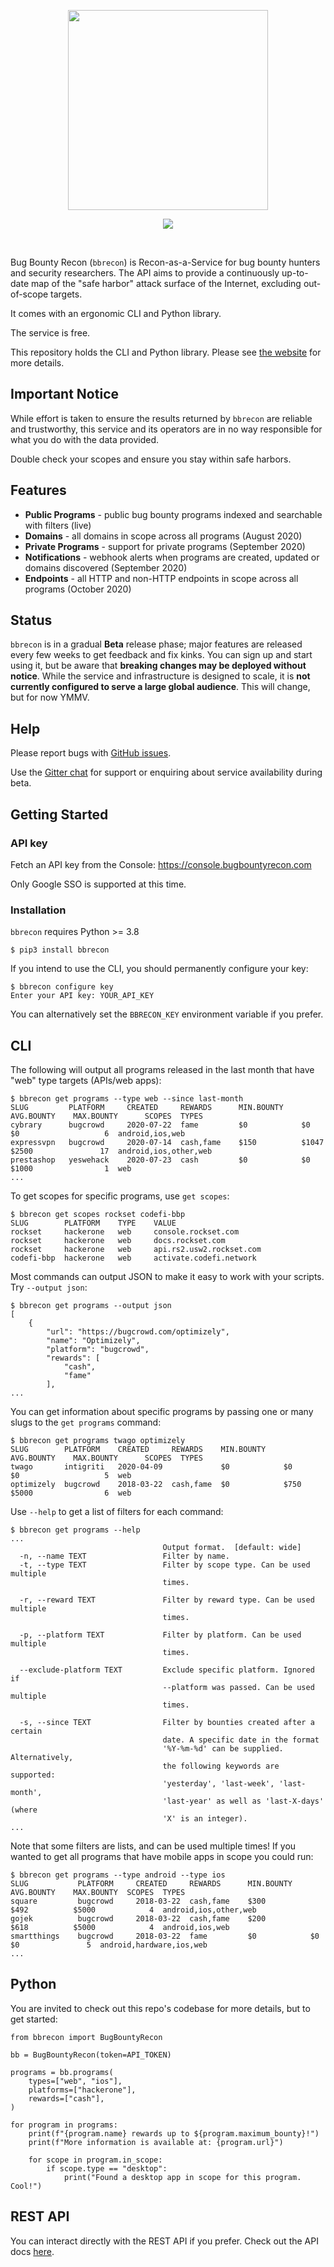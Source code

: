 <dl>
  <p align="center">
    <img width="320px" src="https://raw.githubusercontent.com/serain/bbrecon/master/docs/logo_cropped.png">
  </p>
  <p align="center">
    <a href="https://gitter.im/dref/Lobby/">
      <img src="http://badges.gitter.im/serain/bbrecon.svg">
    </a>
  </p>
  <br />
</dl>

Bug Bounty Recon (`bbrecon`) is Recon-as-a-Service for bug bounty hunters and security researchers. The API aims to provide a continuously up-to-date map of the "safe harbor" attack surface of the Internet, excluding out-of-scope targets.

It comes with an ergonomic CLI and Python library.

The service is free.

This repository holds the CLI and Python library. Please see [the website](https://bugbountyrecon.com/) for more details.

## Important Notice

While effort is taken to ensure the results returned by `bbrecon` are reliable and trustworthy, this service and its operators are in no way responsible for what you do with the data provided.

Double check your scopes and ensure you stay within safe harbors.

## Features

- **Public Programs** - public bug bounty programs indexed and searchable with filters (live)
- **Domains** - all domains in scope across all programs (August 2020)
- **Private Programs** - support for private programs (September 2020)
- **Notifications** - webhook alerts when programs are created, updated or domains discovered (September 2020)
- **Endpoints** - all HTTP and non-HTTP endpoints in scope across all programs (October 2020)

## Status

`bbrecon` is in a gradual **Beta** release phase; major features are released every few weeks to get feedback and fix kinks. You can sign up and start using it, but be aware that **breaking changes may be deployed without notice**. While the service and infrastructure is designed to scale, it is **not currently configured to serve a large global audience**. This will change, but for now YMMV.

## Help

Please report bugs with [GitHub issues](https://github.com/serain/bbrecon/issues).

Use the [Gitter chat](https://gitter.im/bbrecon/community) for support or enquiring about service availability during beta.

## Getting Started

### API key

Fetch an API key from the Console: https://console.bugbountyrecon.com

Only Google SSO is supported at this time.

### Installation

`bbrecon` requires Python >= 3.8

```
$ pip3 install bbrecon
```

If you intend to use the CLI, you should permanently configure your key:

```
$ bbrecon configure key
Enter your API key: YOUR_API_KEY
```

You can alternatively set the `BBRECON_KEY` environment variable if you prefer.

## CLI

The following will output all programs released in the last month that have "web" type targets (APIs/web apps):

```
$ bbrecon get programs --type web --since last-month
SLUG         PLATFORM     CREATED     REWARDS      MIN.BOUNTY    AVG.BOUNTY    MAX.BOUNTY      SCOPES  TYPES
cybrary      bugcrowd     2020-07-22  fame         $0            $0            $0                   6  android,ios,web
expressvpn   bugcrowd     2020-07-14  cash,fame    $150          $1047         $2500               17  android,ios,other,web
prestashop   yeswehack    2020-07-23  cash         $0            $0            $1000                1  web
...
```

To get scopes for specific programs, use `get scopes`:

```
$ bbrecon get scopes rockset codefi-bbp
SLUG        PLATFORM    TYPE    VALUE
rockset     hackerone   web     console.rockset.com
rockset     hackerone   web     docs.rockset.com
rockset     hackerone   web     api.rs2.usw2.rockset.com
codefi-bbp  hackerone   web     activate.codefi.network
```

Most commands can output JSON to make it easy to work with your scripts. Try `--output json`:

```
$ bbrecon get programs --output json
[
    {
        "url": "https://bugcrowd.com/optimizely",
        "name": "Optimizely",
        "platform": "bugcrowd",
        "rewards": [
            "cash",
            "fame"
        ],
...
```

You can get information about specific programs by passing one or many slugs to the `get programs` command:

```
$ bbrecon get programs twago optimizely
SLUG        PLATFORM    CREATED     REWARDS    MIN.BOUNTY    AVG.BOUNTY    MAX.BOUNTY      SCOPES  TYPES
twago       intigriti   2020-04-09             $0            $0            $0                   5  web
optimizely  bugcrowd    2018-03-22  cash,fame  $0            $750          $5000                6  web
```

Use `--help` to get a list of filters for each command:

```
$ bbrecon get programs --help
...
                                  Output format.  [default: wide]
  -n, --name TEXT                 Filter by name.
  -t, --type TEXT                 Filter by scope type. Can be used multiple
                                  times.

  -r, --reward TEXT               Filter by reward type. Can be used multiple
                                  times.

  -p, --platform TEXT             Filter by platform. Can be used multiple
                                  times.

  --exclude-platform TEXT         Exclude specific platform. Ignored if
                                  --platform was passed. Can be used multiple
                                  times.

  -s, --since TEXT                Filter by bounties created after a certain
                                  date. A specific date in the format
                                  '%Y-%m-%d' can be supplied. Alternatively,
                                  the following keywords are supported:
                                  'yesterday', 'last-week', 'last-month',
                                  'last-year' as well as 'last-X-days' (where
                                  'X' is an integer).
...
```

Note that some filters are lists, and can be used multiple times! If you wanted to get all programs that have mobile apps in scope you could run:

```
$ bbrecon get programs --type android --type ios
SLUG           PLATFORM     CREATED     REWARDS      MIN.BOUNTY    AVG.BOUNTY    MAX.BOUNTY  SCOPES  TYPES
square         bugcrowd     2018-03-22  cash,fame    $300          $492          $5000            4  android,ios,other,web
gojek          bugcrowd     2018-03-22  cash,fame    $200          $618          $5000            4  android,ios,web
smartthings    bugcrowd     2018-03-22  fame         $0            $0            $0               5  android,hardware,ios,web
...
```

## Python

You are invited to check out this repo's codebase for more details, but to get started:

```python3
from bbrecon import BugBountyRecon

bb = BugBountyRecon(token=API_TOKEN)

programs = bb.programs(
    types=["web", "ios"],
    platforms=["hackerone"],
    rewards=["cash"],
)

for program in programs:
    print(f"{program.name} rewards up to ${program.maximum_bounty}!")
    print(f"More information is available at: {program.url}")

    for scope in program.in_scope:
        if scope.type == "desktop":
            print("Found a desktop app in scope for this program. Cool!")
```

## REST API

You can interact directly with the REST API if you prefer. Check out the API docs [here](https://docs.bugbountyrecon.com/index.html).
